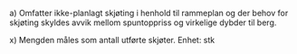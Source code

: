 a) Omfatter ikke-planlagt skjøting i henhold til rammeplan og der behov for skjøting skyldes avvik mellom spuntoppriss og virkelige dybder til berg.

x) Mengden måles som antall utførte skjøter. Enhet: stk

